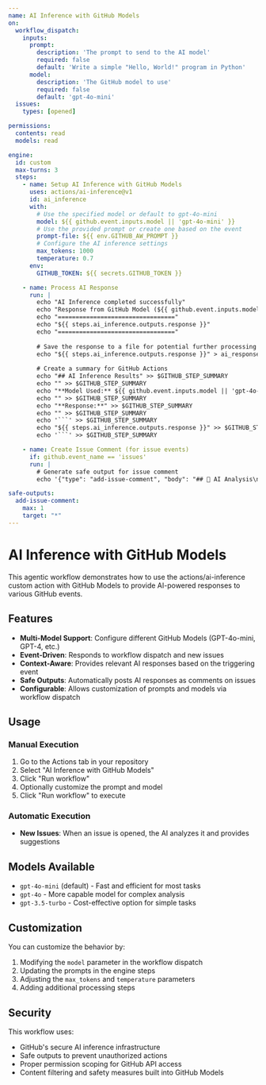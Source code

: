 ```yaml
---
name: AI Inference with GitHub Models
on:
  workflow_dispatch:
    inputs:
      prompt:
        description: 'The prompt to send to the AI model'
        required: false
        default: 'Write a simple "Hello, World!" program in Python'
      model:
        description: 'The GitHub model to use'
        required: false
        default: 'gpt-4o-mini'
  issues:
    types: [opened]

permissions:
  contents: read
  models: read

engine:
  id: custom
  max-turns: 3
  steps:
    - name: Setup AI Inference with GitHub Models
      uses: actions/ai-inference@v1
      id: ai_inference
      with:
        # Use the specified model or default to gpt-4o-mini
        model: ${{ github.event.inputs.model || 'gpt-4o-mini' }}
        # Use the provided prompt or create one based on the event
        prompt-file: ${{ env.GITHUB_AW_PROMPT }}
        # Configure the AI inference settings
        max_tokens: 1000
        temperature: 0.7
      env:
        GITHUB_TOKEN: ${{ secrets.GITHUB_TOKEN }}

    - name: Process AI Response
      run: |
        echo "AI Inference completed successfully"
        echo "Response from GitHub Model (${{ github.event.inputs.model || 'gpt-4o-mini' }}):"
        echo "================================="
        echo "${{ steps.ai_inference.outputs.response }}"
        echo "================================="
        
        # Save the response to a file for potential further processing
        echo "${{ steps.ai_inference.outputs.response }}" > ai_response.txt
        
        # Create a summary for GitHub Actions
        echo "## AI Inference Results" >> $GITHUB_STEP_SUMMARY
        echo "" >> $GITHUB_STEP_SUMMARY
        echo "**Model Used:** ${{ github.event.inputs.model || 'gpt-4o-mini' }}" >> $GITHUB_STEP_SUMMARY
        echo "" >> $GITHUB_STEP_SUMMARY
        echo "**Response:**" >> $GITHUB_STEP_SUMMARY
        echo "" >> $GITHUB_STEP_SUMMARY
        echo '```' >> $GITHUB_STEP_SUMMARY
        echo "${{ steps.ai_inference.outputs.response }}" >> $GITHUB_STEP_SUMMARY
        echo '```' >> $GITHUB_STEP_SUMMARY

    - name: Create Issue Comment (for issue events)
      if: github.event_name == 'issues'
      run: |
        # Generate safe output for issue comment
        echo '{"type": "add-issue-comment", "body": "## 🤖 AI Analysis\n\nI'\''ve analyzed this issue using GitHub'\''s AI models. Here'\''s my assessment:\n\n${{ steps.ai_inference.outputs.response }}\n\n---\n*This response was generated using GitHub Models via the AI Inference action.*"}' >> $GITHUB_AW_SAFE_OUTPUTS

safe-outputs:
  add-issue-comment:
    max: 1
    target: "*"
---
```


# AI Inference with GitHub Models

This agentic workflow demonstrates how to use the actions/ai-inference custom action with GitHub Models to provide AI-powered responses to various GitHub events.

## Features

- **Multi-Model Support**: Configure different GitHub Models (GPT-4o-mini, GPT-4, etc.)
- **Event-Driven**: Responds to workflow dispatch and new issues
- **Context-Aware**: Provides relevant AI responses based on the triggering event
- **Safe Outputs**: Automatically posts AI responses as comments on issues
- **Configurable**: Allows customization of prompts and models via workflow dispatch

## Usage

### Manual Execution
1. Go to the Actions tab in your repository
2. Select "AI Inference with GitHub Models"
3. Click "Run workflow"
4. Optionally customize the prompt and model
5. Click "Run workflow" to execute

### Automatic Execution
- **New Issues**: When an issue is opened, the AI analyzes it and provides suggestions

## Models Available
- `gpt-4o-mini` (default) - Fast and efficient for most tasks
- `gpt-4o` - More capable model for complex analysis
- `gpt-3.5-turbo` - Cost-effective option for simple tasks

## Customization

You can customize the behavior by:
1. Modifying the `model` parameter in the workflow dispatch
2. Updating the prompts in the engine steps
3. Adjusting the `max_tokens` and `temperature` parameters
4. Adding additional processing steps

## Security

This workflow uses:
- GitHub's secure AI inference infrastructure
- Safe outputs to prevent unauthorized actions
- Proper permission scoping for GitHub API access
- Content filtering and safety measures built into GitHub Models